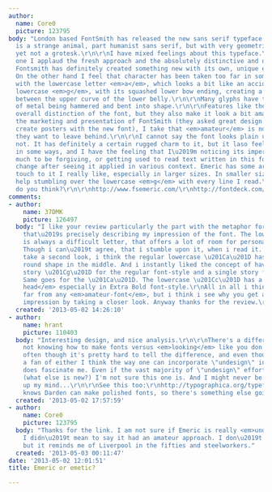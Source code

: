 ```yaml
---
author:
  name: Core0
  picture: 123795
body: "London based FontSmith has released the new sans serif typeface Emeric. It
  is a strange animal, part humanist sans serif, but with very geometric shapes, and
  yet not a grotesk.\r\n\r\nI have mixed feelings about this typeface.\r\n\r\n[img:sites/default/files/old-images/fs-emeric-family_5524.gif]\r\n\r\nFor
  one I applaud the fresh approach and the absolutely distinctive and original <em>character</em>.
  Fontsmith has definitely created something new with its own, unique expression.
  On the other hand I feel that character has been taken too far in some ways, particularly
  with the lowercase letter <em>a</em>, which looks a bit like an accident, or the
  lowercase <em>g</em>, with its squashed lower bow ending, creating a blotched joining
  between the upper curve of the lower belly.\r\n\r\nMany glyphs have the feeling
  of metal being hammered and bent into shape.\r\n\r\nFeatures like these add to the
  overall distinction of the font, but they also make it look a bit amateurish. From
  the marketing and presentation of FontSmith (they asked great design studios to
  create posters with the new font), I take that <em>amateur</em> is not the impression
  they want to leave behind.\r\n\r\nI cannot say the font looks plain ugly. It does
  not. It has definitely a certain rugged charm to it, but it laso feels very unharmonic
  in some ways, and I have the feeling that I\u2019m noticing its imperfections too
  much to be forgiving, or getting used to read text written in this font. This may
  change after seeing it applied in various context. Emeric has some architectural
  touch to it I really like, especially in larger sizes. In smaller sizes I cannot
  help stumbling over the lowercase <em>g</em> with every line I read.\r\n\r\nWhat
  do you think?\r\n\r\nhttp://www.fsemeric.com/\r\nhttp://fontdeck.com/typeface/fsemeric\r\n\r\n[img:sites/default/files/old-images/emeric_3982.gif]"
comments:
- author:
    name: 37DMK
    picture: 126497
  body: "I like your review particularly the part with the metaphor for hammered metal,
    that\u2019s precisely describing my impression of the font. The lowercase \u201Cg\u201D
    is always a difficult letter, that offers a lot of room for personal opinion.
    Though i can\u2019t agree, that i stumble upon it, when i read it. But when i
    take a second look, i think the regular lowercase \u201Ca\u201D has a very rough
    round shape in the middle. And i instantly liked the concept of having a double
    story \u201Cg\u201D for the regular font-style and a single story for the italic.
    Same goes for the \u201Ca\u201D. The lowercase \u201Cc\u201D has a bit of a <em>big
    head</em> especially in Extra Bold font-style.\r\nAll in all i think that it\u2019s
    far from any <em>amateur-font</em>, but i think i see why you get an <em>amateurish</em>
    impression by taking a closer look. Anyway thanks for the review.\r\nbest regards"
  created: '2013-05-02 14:26:10'
- author:
    name: hrant
    picture: 110403
  body: "Interesting design, and nice analysis.\r\n\r\nThere's a difference between
    not knowing how to make fonts versus <em>looking</em> like you don't... Quite
    often though it's pretty hard to tell the difference, and even though I'm not
    a fan of either I think the way one can incorporate \"undesign\" into a typeface
    does fascinate me. Even if the vast majority of \"undesign\" efforts are junk
    (what else is new?) I'm not sure this one is. And I might never be able to make
    up my mind...\r\n\r\nSee this too:\r\nhttp://typographica.org/typeface-reviews/dapifer/\r\nEverybody
    knows Darden can make polished fonts, so there's something else going on.\r\n\r\nhhp\r\n"
  created: '2013-05-02 17:57:59'
- author:
    name: Core0
    picture: 123795
  body: "Thanks for the link. I am not sure if Emeric is really <em>undesign</em>.
    I didn\u2019t mean to say it had an amateur approach. I don\u2019t know why exactly,
    but it reminds me of Liverpool in the fifties and steelworkers."
  created: '2013-05-03 00:11:47'
date: '2013-05-02 12:01:51'
title: Emeric or emetic?

---
```

